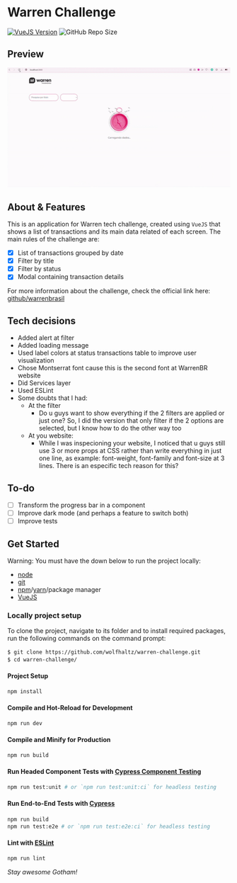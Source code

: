 # Warren Challenge

[![VueJS Version](https://img.shields.io/badge/vuejs-3.2.37-green.svg)](https://vuejs.org)
![GitHub Repo Size](https://img.shields.io/github/repo-size/wolfhaltz/warren-challenge)

## Preview

![Preview gif](./preview.gif)

## About & Features

This is an application for Warren tech challenge, created using `VueJS` that shows a list of transactions and its main data related of each screen.
The main rules of the challenge are:

- [x] List of transactions grouped by date
- [x] Filter by title
- [x] Filter by status
- [x] Modal containing transaction details

For more information about the challenge, check the official link here: <a href="https://github.com/warrenbrasil/desafio-warren-web">github/warrenbrasil</a>

## Tech decisions

* Added alert at filter
* Added loading message
* Used label colors at status transactions table to improve user visualization
* Chose Montserrat font cause this is the second font at WarrenBR website
* Did Services layer
* Used ESLint
* Some doubts that I had:
    * At the filter
        * Do u guys want to show everything if the 2 filters are applied or just one? 
        So, I did the version that only filter if the 2 options are selected, but I know how to do the other way too
    * At you website:
        * While I was inspecioning your website, I noticed that u guys still use 3 or more props at CSS rather than write everything in just one line, as example: font-weight, font-family and font-size at 3 lines. There is an especific tech reason for this?

## To-do

- [ ] Transform the progress bar in a component
- [ ] Improve dark mode (and perhaps a feature to switch both)
- [ ] Improve tests

## Get Started

Warning:
You must have the down below to run the project locally:

- <a href="https://nodejs.org/en/">node</a>
- <a href="https://git-scm.com">git</a>
- <a href="https://www.npmjs.com">npm</a>/<a href="https://yarnpkg.com">yarn</a>/package manager
- <a href="https://vuejs.org">VueJS</a>

### Locally project setup

To clone the project, navigate to its folder and to install required packages, run the following commands on the command prompt:

```sh
$ git clone https://github.com/wolfhaltz/warren-challenge.git
$ cd warren-challenge/
```

#### Project Setup

```sh
npm install
```

#### Compile and Hot-Reload for Development

```sh
npm run dev
```

#### Compile and Minify for Production

```sh
npm run build
```

#### Run Headed Component Tests with [Cypress Component Testing](https://on.cypress.io/component)

```sh
npm run test:unit # or `npm run test:unit:ci` for headless testing
```

#### Run End-to-End Tests with [Cypress](https://www.cypress.io/)

```sh
npm run build
npm run test:e2e # or `npm run test:e2e:ci` for headless testing
```

#### Lint with [ESLint](https://eslint.org/)

```sh
npm run lint
```

_Stay awesome Gotham!_